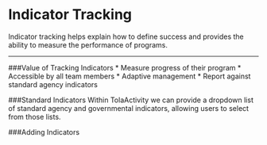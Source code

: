 # Indicator Tracking
Indicator tracking helps explain how to define success and provides the ability to measure the performance of programs. 

---

###Value of Tracking Indicators
* 
Measure progress of their program 
* 
Accessible by all team members
* 
Adaptive management 
* 
Report against standard agency indicators



###Standard Indicators
Within TolaActivity we can provide a dropdown list of standard agency and governmental indicators, allowing users to select from those lists. 

###Adding Indicators 


